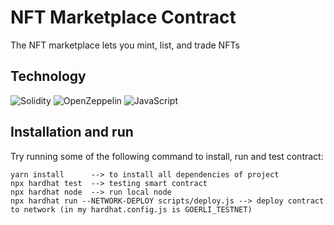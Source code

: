 # NFT Marketplace Contract
The NFT marketplace lets you mint, list, and trade NFTs

## Technology
![Solidity](https://img.shields.io/badge/Solidity-e6e6e6?style=for-the-badge&logo=solidity&logoColor=black) ![OpenZeppelin](https://img.shields.io/badge/OpenZeppelin-4E5EE4?logo=OpenZeppelin&logoColor=fff&style=for-the-badge) ![JavaScript](https://img.shields.io/badge/JavaScript-323330?style=for-the-badge&logo=javascript&logoColor=F7DF1E) 

## Installation and run
Try running some of the following command to install, run and test contract:

```shell
yarn install      --> to install all dependencies of project
npx hardhat test  --> testing smart contract
npx hardhat node  --> run local node
npx hardhat run --NETWORK-DEPLOY scripts/deploy.js --> deploy contract to network (in my hardhat.config.js is GOERLI_TESTNET) 
```
